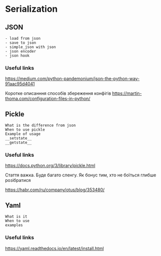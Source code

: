 # Serialization 
    
## JSON
    
    - load from json  
    - save to json
    - simple_json with json
    - json encoder
    - json hook
  
### Useful links

https://medium.com/python-pandemonium/json-the-python-way-91aac95d4041

Коротке описанння способів збереження конфігів
https://martin-thoma.com/configuration-files-in-python/
## Pickle 

    What is the difference from json
    When to use pickle 
    Example of usage
    __setstate__
    __getstate__
    

### Useful links

https://docs.python.org/3/library/pickle.html

Стаття важка. Буде багато сленгу. Як бонус тим, хто не боїться глибше розібратися

https://habr.com/ru/company/otus/blog/353480/  

## Yaml

    What is it
    When to use
    examples

### Useful links

https://yaml.readthedocs.io/en/latest/install.html